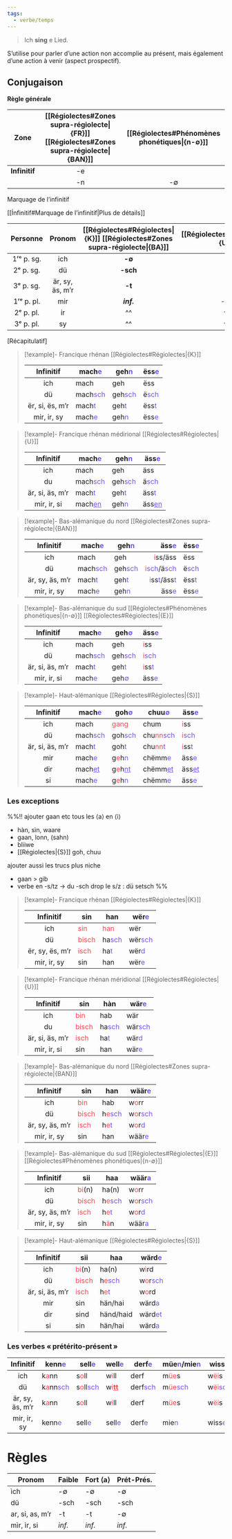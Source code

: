 ```yaml
---
tags:
  - verbe/temps
---
```


> Ich **sing** e Lied.

S’utilise pour parler d’une action non accomplie au présent, mais également d’une action à venir (aspect prospectif).

## Conjugaison

**Règle générale**

|   **Zone**    | [[Régiolectes#Zones supra-régiolecte\|{FR}]] [[Régiolectes#Zones supra-régiolecte\|{BAN}]] | [[Régiolectes#Phénomènes phonétiques\|{n-∅}]] |
| :-----------: | :------: | :--: |
| **Infinitif** |    -e    |      |
|               |    -n    |  -∅  |
Marquage de l’infinitif

[[İnfinitif#Marquage de l’infinitif|Plus de détails]]

|  Personne  |     Pronom      |   [[Régiolectes#Régiolectes\|{K}]] [[Régiolectes#Zones supra-régiolecte\|{BA}]]   |                   [[Régiolectes#Régiolectes\|{U}]]                   |                   [[Régiolectes\|{S}]]                   |
| :--------: | :-------------: | :--------: | :------------------------------------: | :------------------------------------: |
| 1ʳᵉ p. sg. |       ich       |   **-∅**   |                                        |                                        |
| 2ᵉ p. sg.  |       dü        |  **-sch**  |                                        |                                        |
| 3ᵉ p. sg.  | är, sy, äs, m’r |   **-t**   |                                        |                                        |
| 1ʳᵉ p. pl. |       mir       | ***inf.*** | <font color="fb464c"><b>-en</b></font> |               ***inf.***               |
| 2ᵉ p. pl.  |       ir        |     ^^     |                   ^^                   | <font color="fb464c"><b>-et</b></font> |
| 3ᵉ p. pl.  |       sy        |     ^^     |                   ^^                   |               ***inf.***               |
[Récapitulatif]

> [!example]- Francique rhénan [[Régiolectes#Régiolectes\|{K}]]
> 
> |    Infinitif    | mach<font color="#7852ee">e</font>   | geh<font color="#7852ee">n</font>   | ëss<font color="#7852ee">e</font> |
> | :-------------: | ------------------------------------ | ----------------------------------- | --------------------------------- |
> |      ich       | mach                                 | geh                                 | ëss                               |
> |       dü        | mach<font color="#7852ee">sch</font> | geh<font color="#7852ee">sch</font> | ë<font color="#7852ee">sch</font> |
> | ër, si, ës, m’r | mach<font color="#7852ee">t</font>   | geh<font color="#7852ee">t</font>   | ëss<font color="#7852ee">t</font> |
> |   mir, ir, sy   | mach<font color="#7852ee">e</font>   | geh<font color="#7852ee">n</font>   | ëss<font color="#7852ee">e</font> |

> [!example]- Francique rhénan médirional [[Régiolectes#Régiolectes\|{U}]] 
> 
> |    Infinitif    | mach<font color="#7852ee">e</font>         | geh<font color="#7852ee">n</font>   |äss<font color="#7852ee">e</font>         |
> | :-------------: | ------------------------------------------ | ----------------------------------- | ----------------------------------------- |
> |       ich       | mach                                       | geh                                 | äss                                       |
> |       du        | mach<font color="#7852ee">sch</font>       | geh<font color="#7852ee">sch</font> | ä<font color="#7852ee">sch</font>         |
> | är, si, äs, m’r | mach<font color="#7852ee">t</font>         | geh<font color="#7852ee">t</font>   | äss<font color="#7852ee">t</font>         |
> |   mir, ir, si   | mach<font color="#7852ee"><u>en</u></font> | geh<font color="#7852ee">n</font>   | äss<font color="#7852ee"><u>en</u></font> |

> [!example]- Bas-alémanique du nord [[Régiolectes#Zones supra-régiolecte\|{BAN}]] 
> 
> |    Infinitif    | mach<font color="#7852ee">e</font>   | geh<font color="#7852ee">n</font>   | äss<font color="#7852ee">e</font> |ëss<font color="#7852ee">e</font> |
> | :-------------: | -- | -- | --: | -- |
> | ich | mach | geh | <font color="#fb464c">i</font>ss/äss | ëss |
> | dü | mach<font color="#7852ee">sch</font> | geh<font color="#7852ee">sch</font> | <font color="#fb464c">i</font><font color="#7852ee">sch</font>/ä</font><font color="#7852ee">sch</font> | ë</font><font color="#7852ee">sch</font> |
> | är, sy, äs, m’r | mach<font color="#7852ee">t</font> | geh<font color="#7852ee">t</font>   | <font color="#fb464c">i</font>ss<font color="#7852ee">t</font>/äss<font color="#7852ee">t</font> | ëss<font color="#7852ee">t</font> |
> | mir, ir, sy| mach<font color="#7852ee">e</font> | geh<font color="#7852ee">n</font> | äss<font color="#7852ee">e</font>| ëss<font color="#7852ee">e</font> |

> [!example]- Bas-alémanique du sud [[Régiolectes#Phénomènes phonétiques\|{n-∅}]]  [[Régiolectes#Régiolectes\|{E}]]
> 
> |    Infinitif    | mach<font color="#7852ee">e</font>   | geh<font color="#7852ee">∅</font>   | äss<font color="#7852ee">e</font>                              |
> | :-------------: | -- | --- | -- |
> |       ich       | mach                                 | geh                                 | <font color="#fb464c">i</font>ss                               |
> |       dü        | mach<font color="#7852ee">sch</font> | geh<font color="#7852ee">sch</font> | <font color="#fb464c">i</font><font color="#7852ee">sch</font> |
> | är, si, äs, m’r | mach<font color="#7852ee">t</font>   | geh<font color="#7852ee">t</font>   | <font color="#fb464c">i</font>ss<font color="#7852ee">t</font> |
> |   mir, ir, si   | mach<font color="#7852ee">e</font>   | geh<font color="#7852ee">∅</font>   | äss<font color="#7852ee">e</font>                              |

> [!example]- Haut-alémanique [[Régiolectes#Régiolectes\|{S}]] 
> 
> |    Infinitif    | mach<font color="#7852ee">e</font>         | goh<font color="#7852ee">∅</font>                                      | chuu<font color="#7852ee">∅</font>                                 | äss<font color="#7852ee">e</font>                              |
> | :-------------: | ------------------------------------------ | ---------------------------------------------------------------------- | ------------------------------------------------------------------ | -------------------------------------------------------------- |
> |       ich       | mach                                       | <font color="#fb464c">gang</font>                                      | chum                                                               | <font color="#fb464c">i</font>ss                               |
> |       dü        | mach<font color="#7852ee">sch</font>       | goh<font color="#7852ee">sch</font>                                    | chu<font color="#fb464c">nn</font><font color="#7852ee">sch</font> | <font color="#fb464c">i</font><font color="#7852ee">sch</font> |
> | är, si, äs, m’r | mach<font color="#7852ee">t</font>         | goh<font color="#7852ee">t</font>                                      | chu<font color="#fb464c">nn</font><font color="#7852ee">t</font>   | <font color="#fb464c">i</font>ss<font color="#7852ee">t</font> |
> |       mir       | mach<font color="#7852ee">e</font>         | g<font color="#fb464c">e</font>h<font color="#7852ee">n</font>         | chëmm<font color="#7852ee">e</font>                                | äss<font color="#7852ee">e</font>                              |
> |       dir       | mach<font color="#7852ee"><u>et</u></font> | g<font color="#fb464c">e</font>h<font color="#7852ee"><u>nt</u></font> | chëmm<font color="#7852ee"><u>et</u></font>                        | äss<font color="#7852ee"><u>et</u></font>                      |
> |       si        | mach<font color="#7852ee">e</font>         | g<font color="#fb464c">e</font>h<font color="#7852ee">n</font>         | chëmm<font color="#7852ee">e</font>                                | äss<font color="#7852ee">e</font>                              |


### Les exceptions

%%!! ajouter gaan etc
 tous les ⟨a⟩ en ⟨ì⟩
- hàn, sìn, waare
- gaan, lonn, (sahn)
- bliiwe
- [[Régiolectes|{S}]] goh, chuu

ajouter aussi les trucs plus niche
- gaan > gib
- verbe en -s/tz → du -sch drop le s/z : dü setsch
%%

> [!example]- Francique rhénan [[Régiolectes#Régiolectes\|{K}]]
> 
> |    Infinitif    | sin                                | han                                                             | wër<font color="#7852ee">e</font>                               |
> | :-------------: | ---------------------------------- | --------------------------------------------------------------- | ---------------------------------------------------------------- |
> |       ich       | <font color="#fb464c">sin</font>   | <font color="#fb464c">han</font>                                                             | wër                                |
> |       dü        | <font color="#fb464c">bisch</font> | ha<font color="#7852ee">sch</font> | wër<font color="#7852ee">sch</font> |
> | ër, sy, ës, m’r | <font color="#fb464c">isch</font>  | ha<font color="#7852ee">t</font>   | wër<font color="#7852ee">d</font>                                 |
> |   mir, ir, sy   | sin                                | han                                                             | wër<font color="#7852ee">e</font>                               |

> [!example]- Francique rhénan méridional [[Régiolectes#Régiolectes\|{U}]]
> 
> |    Infinitif    | sin                                | hàn                                                             | wär<font color="#7852ee">e</font>                               |
> | :-------------: | ---------------------------------- | --------------------------------------------------------------- | ---------------------------------------------------------------- |
> |       ich       | <font color="#fb464c">bin</font>   | hab                                                             | wär                                |
> |       du        | <font color="#fb464c">bisch</font> | ha<font color="#7852ee">sch</font> | wär<font color="#7852ee">sch</font> |
> | är, si, äs, m’r | <font color="#fb464c">isch</font>  | ha<font color="#7852ee">t</font>   | wär<font color="#7852ee">d</font>                                 |
> |   mir, ir, si   | sin                                | han                                                             | wär<font color="#7852ee">e</font>                               |

> [!example]- Bas-alémanique du nord [[Régiolectes#Zones supra-régiolecte\|{BAN}]]
> 
> |    Infinitif    | sin                                | han                                                             | wäär<font color="#7852ee">e</font>                               |
> | :-------------: | ---------------------------------- | --------------------------------------------------------------- | ---------------------------------------------------------------- |
> |       ich       | <font color="#fb464c">bin</font>   | hab                                                             | w<font color="#fb464c">o</font>rr                                |
> |       dü        | <font color="#fb464c">bisch</font> | h<font color="#fb464c">e</font><font color="#7852ee">sch</font> | w<font color="#fb464c">o</font>r<font color="#7852ee">sch</font> |
> | är, sy, äs, m’r | <font color="#fb464c">isch</font>  | h<font color="#fb464c">e</font><font color="#7852ee">t</font>   | w<font color="#fb464c">o</font>r<font color="#7852ee">d</font>                                |
> |   mir, ir, sy   | sin                                | han                                                             | wäär<font color="#7852ee">e</font>                               |

> [!example]- Bas-alémanique du sud [[Régiolectes#Régiolectes\|{E}]] [[Régiolectes#Phénomènes phonétiques\|{n-∅}]] 
> 
> |    Infinitif    | sii                                | haa                                                            | wäär<font color="#7852ee">a</font>                               |
> | :-------------: | ---------------------------------- | --------------------------------------------------------------- | ---------------------------------------------------------------- |
> |       ich       | <font color="#fb464c">bi</font>(n)   | ha(n)                                                             | w<font color="#fb464c">o</font>rr                                |
> |       dü        | <font color="#fb464c">bisch</font> | h<font color="#fb464c">e</font><font color="#7852ee">sch</font> | w<font color="#fb464c">o</font>r<font color="#7852ee">sch</font> |
> | är, sy, äs, m’r | <font color="#fb464c">ìsch</font>  | h<font color="#fb464c">e</font><font color="#7852ee">t</font>   | w<font color="#fb464c">o</font>r<font color="#7852ee">d</font>                                |
> |   mir, ir, sy   | sin                                | h<font color="#fb464c">ä</font>n                                                             | wäär<font color="#7852ee">a</font>                               |

> [!example]- Haut-alémanique [[Régiolectes#Régiolectes\|{S}]]
> 
> |    Infinitif    | sii                               | haa                      | wärd<font color="#7852ee">e</font>                               |
> | :-------------: | ------- | --------------------- | ---------------------- |
> |       ich       | <font color="#fb464c">bi</font>(n)   | ha(n)                                                             | w<font color="#fb464c">ì</font>rd                                |
> |       dü        | <font color="#fb464c">bisch</font> | h<font color="#fb464c">e</font><font color="#7852ee">sch</font> | w<font color="#fb464c">o</font>r<font color="#7852ee">sch</font> |
> | är, si, äs, m’r | <font color="#fb464c">isch</font>  | h<font color="#fb464c">e</font><font color="#7852ee">t</font>   | w<font color="#fb464c">o</font>rd                                |
> |   mir   | sin                                | hän/hai                                                             | wärd<font color="#7852ee">a</font>                               |
> |   dir   | sind                                | händ/haid                                                             | wärd<font color="#7852ee">et</font>                               |
> |   si   | sin                                | hän/hai                                                             | wärd<font color="#7852ee">a</font>                               |


### Les verbes « prétérito-présent »

|    Infinitif    | kenn<font color="#7852ee">e</font>                                | sell<font color="#7852ee">e</font>                                | well<font color="#7852ee">e</font>           | derf<font color="#7852ee">e</font>   | müe<font color="#7852ee">n</font>/mie<font color="#7852ee">n</font> | wiss<font color="#7852ee">e</font>                               |
| :-------------: | ----------------------------------------------------------------- | ----------------------------------------------------------------- | -------------------------------------------- | ------------------------------------ | ------------------------------------------------------------------- | ---------------------------------------------------------------- |
|       ich       | k<font color="#fb464c">a</font>nn                                 | s<font color="#fb464c">o</font>ll                                 | w<font color="#fb464c">i</font>ll            | derf                                 | m<font color="#fb464c">üe</font>s                                   | w<font color="#fb464c">ëi</font>s                                |
|       dü        | k<font color="#fb464c">a</font>nn<font color="#7852ee">sch</font> | s<font color="#fb464c">o</font>ll<font color="#7852ee">sch</font> | w<font color="#fb464c">i<u>**tt**</u></font> | derf<font color="#7852ee">sch</font> | m<font color="#fb464c">üe</font><font color="#7852ee">sch</font>    | w<font color="#fb464c">ëi</font><font color="#7852ee">sch</font> |
| är, sy, äs, m’r | k<font color="#fb464c">a</font>nn                                 | s<font color="#fb464c">o</font>ll                                 | w<font color="#fb464c">i</font>ll            | derf                                 | m<font color="#fb464c">üe</font>s                                   | w<font color="#fb464c">ëi</font>s                                |
|   mir, ir, sy   | kenn<font color="#7852ee">e</font>                                | sell<font color="#7852ee">e</font>                                | sell<font color="#7852ee">e</font>           | derf<font color="#7852ee">e</font>   | mie<font color="#7852ee">n</font>                                   | wiss<font color="#7852ee">e</font>                               |

# Règles

| Pronom          | Faible | Fort ⟨a⟩ | Prét-Prés. |
| --------------- | ------ | -------- | ---------- |
| ìch             | -∅     | -∅       | -∅         |
| dü              | -sch   | -sch     | -sch       |
| ar, si, as, m’r | -t     | -t       | -∅         |
| mìr, ìr, si     | *inf.* | *inf.*   | *inf.*     |
